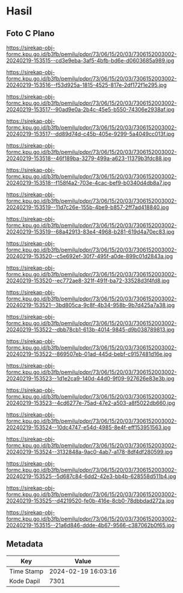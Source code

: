 # Hasil

## Foto C Plano

https://sirekap-obj-formc.kpu.go.id/b3fb/pemilu/pdpr/73/06/15/20/03/7306152003002-20240219-153515--cd3e9eba-3af5-4bfb-bd6e-d0603685a989.jpg

https://sirekap-obj-formc.kpu.go.id/b3fb/pemilu/pdpr/73/06/15/20/03/7306152003002-20240219-153516--f53d925a-1815-4525-817e-2df172f1e295.jpg

https://sirekap-obj-formc.kpu.go.id/b3fb/pemilu/pdpr/73/06/15/20/03/7306152003002-20240219-153517--90ad9e0a-2b4c-45e5-b550-74306e2938af.jpg

https://sirekap-obj-formc.kpu.go.id/b3fb/pemilu/pdpr/73/06/15/20/03/7306152003002-20240219-153517--dd89d74d-c45b-405e-9299-5a4049cc013f.jpg

https://sirekap-obj-formc.kpu.go.id/b3fb/pemilu/pdpr/73/06/15/20/03/7306152003002-20240219-153518--46f189ba-3279-499a-a623-11379b3fdc88.jpg

https://sirekap-obj-formc.kpu.go.id/b3fb/pemilu/pdpr/73/06/15/20/03/7306152003002-20240219-153518--f158f4a2-703e-4cac-bef9-b0340d4db8a7.jpg

https://sirekap-obj-formc.kpu.go.id/b3fb/pemilu/pdpr/73/06/15/20/03/7306152003002-20240219-153519--11d7c26e-155b-4be9-b857-2ff7ad418840.jpg

https://sirekap-obj-formc.kpu.go.id/b3fb/pemilu/pdpr/73/06/15/20/03/7306152003002-20240219-153519--68a42913-83e4-4968-b281-619d4a70ec83.jpg

https://sirekap-obj-formc.kpu.go.id/b3fb/pemilu/pdpr/73/06/15/20/03/7306152003002-20240219-153520--c5e692ef-30f7-495f-a0de-899c01d2843a.jpg

https://sirekap-obj-formc.kpu.go.id/b3fb/pemilu/pdpr/73/06/15/20/03/7306152003002-20240219-153520--ec772ae8-321f-491f-ba72-33528d3f4fd8.jpg

https://sirekap-obj-formc.kpu.go.id/b3fb/pemilu/pdpr/73/06/15/20/03/7306152003002-20240219-153521--3bd805ca-9c8f-4b34-958b-9b7d425a7a38.jpg

https://sirekap-obj-formc.kpu.go.id/b3fb/pemilu/pdpr/73/06/15/20/03/7306152003002-20240219-153522--dbb78cb1-613b-4014-9845-d9b038789813.jpg

https://sirekap-obj-formc.kpu.go.id/b3fb/pemilu/pdpr/73/06/15/20/03/7306152003002-20240219-153522--869507eb-01ad-445d-bebf-c9157481d16e.jpg

https://sirekap-obj-formc.kpu.go.id/b3fb/pemilu/pdpr/73/06/15/20/03/7306152003002-20240219-153523--1d1e2ca9-140d-44d0-9f09-927626e83e3b.jpg

https://sirekap-obj-formc.kpu.go.id/b3fb/pemilu/pdpr/73/06/15/20/03/7306152003002-20240219-153523--4cd6277e-75ad-47e2-a503-a8f5022db660.jpg

https://sirekap-obj-formc.kpu.go.id/b3fb/pemilu/pdpr/73/06/15/20/03/7306152003002-20240219-153524--10dc4747-e54d-4985-8e4f-eff153951563.jpg

https://sirekap-obj-formc.kpu.go.id/b3fb/pemilu/pdpr/73/06/15/20/03/7306152003002-20240219-153524--3132848a-9ac0-4ab7-a178-8df4df280599.jpg

https://sirekap-obj-formc.kpu.go.id/b3fb/pemilu/pdpr/73/06/15/20/03/7306152003002-20240219-153525--5d687c84-6dd2-42e3-bb4b-628558d511b4.jpg

https://sirekap-obj-formc.kpu.go.id/b3fb/pemilu/pdpr/73/06/15/20/03/7306152003002-20240219-153525--d4219520-fe0b-416e-8cb0-78dbbdad272a.jpg

https://sirekap-obj-formc.kpu.go.id/b3fb/pemilu/pdpr/73/06/15/20/03/7306152003002-20240219-153515--21a6d846-ddde-4b67-9566-c387062b0f65.jpg


## Metadata

| Key        | Value               |
| ---------- | ------------------- |
| Time Stamp | 2024-02-19 16:03:16 |
| Kode Dapil | 7301                |



